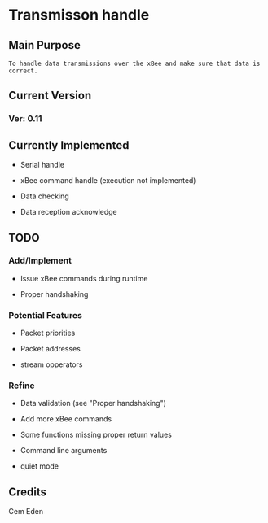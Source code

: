 # Transmisson handle

## Main Purpose
	To handle data transmissions over the xBee and make sure that data is correct.

## Current Version
### Ver: 0.11

## Currently Implemented

* Serial handle

* xBee command handle (execution not implemented)

* Data checking

* Data reception acknowledge

## TODO
### Add/Implement

* Issue xBee commands during runtime

* Proper handshaking

### Potential Features

* Packet priorities

* Packet addresses

* stream opperators

### Refine

* Data validation (see "Proper handshaking")

* Add more xBee commands

* Some functions missing proper return values

* Command line arguments

* quiet mode

## Credits
Cem Eden

